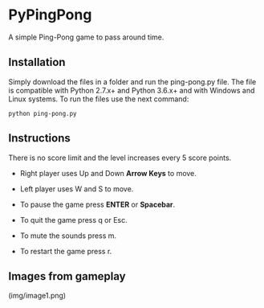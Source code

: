 # PyPingPong

A simple Ping-Pong game to pass around time.

## Installation

Simply download the files in a folder and run the ping-pong.py file. The file is compatible with
Python 2.7.x+ and Python 3.6.x+ and with Windows and Linux systems. To run the files use the next
command:

```
python ping-pong.py
```

## Instructions

There is no score limit and the level increases every 5 score points.

- Right player uses Up and Down **Arrow Keys** to move.

- Left player uses W and S to move.

- To pause the game press **ENTER** or __Spacebar__.

- To quit the game press q or Esc.

- To mute the sounds press m.

- To restart the game press r.


## Images from gameplay

(img/image1.png) 
